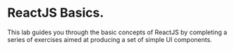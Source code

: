 # ReactJS Basics.

This lab guides you through the basic concepts of ReactJS by completing a series of exercises aimed at producing a set of simple UI components.
